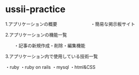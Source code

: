 # ussii-practice


1.アプリケーションの概要　　
　　　
　　・簡易な掲示板サイト


2.アプリケーションの機能一覧

　　・記事の新規作成・削除・編集機能

3.アプリケーション内で使用している技術一覧

・ruby
・ruby on rails
・mysql
・html&CSS

